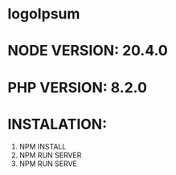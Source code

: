 # logoIpsum
# NODE VERSION: 20.4.0
# PHP VERSION: 8.2.0
#
# INSTALATION:
1. NPM INSTALL
2. NPM RUN SERVER
3. NPM RUN SERVE
